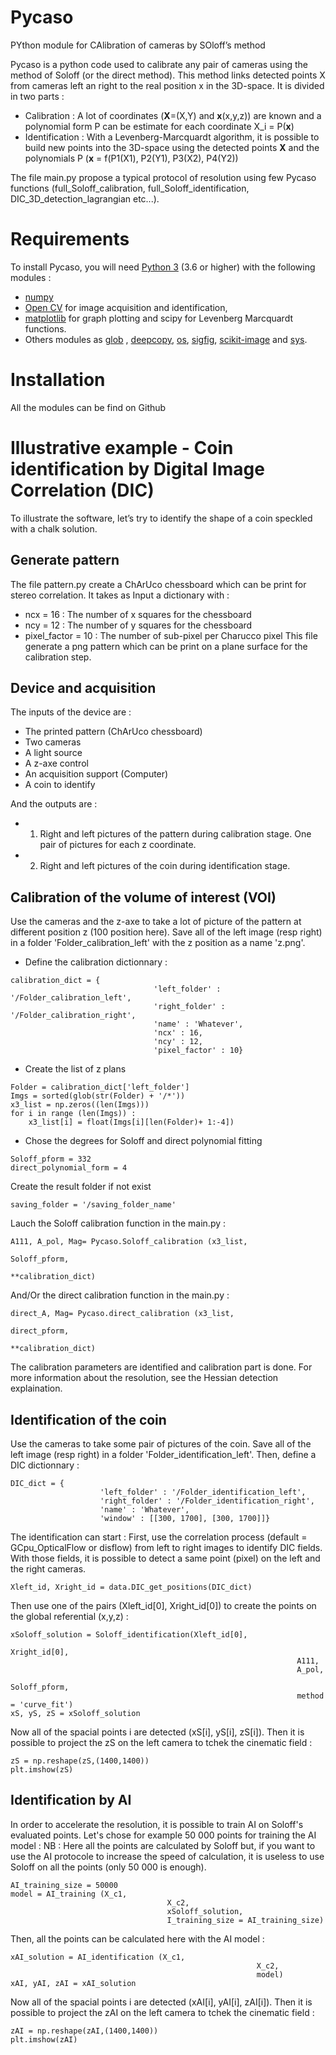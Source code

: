 # Pycaso
PYthon module for CAlibration of cameras by SOloff’s method

Pycaso is a python code used to calibrate any pair of cameras using the method of Soloff (or the direct method). This method links detected points X from cameras left an right to the real position x in the 3D-space. It is divided in two parts :
- Calibration : A lot of coordinates (**X**=(X,Y) and **x**(x,y,z)) are known and a polynomial form P can be estimate for each coordinate X_i = P(**x**)
- Identification : With a Levenberg-Marcquardt algorithm, it is possible to build new points into the 3D-space using the detected points **X** and the polynomials P (**x** = f(P1(X1), P2(Y1), P3(X2), P4(Y2)) 


The file main.py propose a typical protocol of resolution using few Pycaso functions (full_Soloff_calibration, full_Soloff_identification, DIC_3D_detection_lagrangian etc...).

# Requirements
To install Pycaso, you will need [Python 3](https://www.python.org/downloads/) (3.6 or higher) with the following modules :
- [numpy](https://numpy.org/install/)
- [Open CV](https://pypi.org/project/opencv-python/) for image acquisition and identification, 
- [matplotlib](https://matplotlib.org/) for graph plotting and scipy for Levenberg  Marcquardt  functions. 
- Others modules as [glob](https://docs.python.org/3/library/glob.html) , [deepcopy](https://docs.python.org/3/library/copy.html), [os](https://docs.python.org/3/library/os.html), [sigfig](https://pypi.org/project/sigfig/), [scikit-image](https://scikit-image.org/docs/dev/install.html) and [sys](https://docs.python.org/3/library/sys.html). 

# Installation
All the modules can be find on Github

# Illustrative example - Coin identification by Digital Image Correlation (DIC)
To illustrate the software, let’s try to identify the shape of a coin speckled with
a chalk solution.

## Generate pattern
The file pattern.py create a ChArUco chessboard which can be print for stereo
correlation. It takes as Input a dictionary with :
- ncx = 16 : The number of x squares for the chessboard
- ncy = 12 : The number of y squares for the chessboard
- pixel_factor = 10 : The number of sub-pixel per Charucco pixel
This file generate a png pattern which can be print on a plane surface for the calibration step.

## Device and acquisition
The inputs of the device are :
- The printed pattern (ChArUco chessboard)
- Two cameras
- A light source
- A z-axe control
- An acquisition support (Computer)
- A coin to identify

And the outputs are :
- 1) Right and left pictures of the pattern during calibration stage. One pair of
pictures for each z coordinate.
- 2) Right and left pictures of the coin during identification stage.

## Calibration of the volume of interest (VOI)
Use the cameras and the z-axe to take a lot of picture of the pattern at different position z (100 position here).
Save all of the left image (resp right) in a folder 'Folder_calibration_left' with the z position as a name 'z.png'.
- Define the calibration dictionnary :
```
calibration_dict = {
								'left_folder' : '/Folder_calibration_left',
								'right_folder' : '/Folder_calibration_right',
								'name' : 'Whatever',
								'ncx' : 16,
								'ncy' : 12,
								'pixel_factor' : 10}
```
 - Create the list of z plans
```
Folder = calibration_dict['left_folder']
Imgs = sorted(glob(str(Folder) + '/*'))
x3_list = np.zeros((len(Imgs)))
for i in range (len(Imgs)) :
    x3_list[i] = float(Imgs[i][len(Folder)+ 1:-4])
```

- Chose the degrees for Soloff and direct polynomial fitting
```
Soloff_pform = 332
direct_polynomial_form = 4
```
Create the result folder if not exist
```
saving_folder = '/saving_folder_name'
```
Lauch the Soloff calibration function in the main.py :
```
A111, A_pol, Mag= Pycaso.Soloff_calibration (x3_list,
																				Soloff_pform,
																				**calibration_dict)
```
And/Or the direct calibration function in the main.py :
```
direct_A, Mag= Pycaso.direct_calibration (x3_list,
																		direct_pform,
																		**calibration_dict)
```
The calibration parameters are identified and calibration part is done. For more information about the resolution, see the Hessian detection explaination.

## Identification of the coin
Use the cameras to take some pair of pictures of the coin.
Save all of the left image (resp right) in a folder 'Folder_identification_left'. Then, define a DIC dictionnary :
```
DIC_dict = {
					'left_folder' : '/Folder_identification_left',
					'right_folder' : '/Folder_identification_right',
					'name' : 'Whatever',
					'window' : [[300, 1700], [300, 1700]]}
```

The identification can start :
First, use the correlation process (default = GCpu_OpticalFlow or disflow) from left to right images to identify DIC fields. With those fields, it is possible to detect a same point (pixel) on the left and the right cameras.
```
Xleft_id, Xright_id = data.DIC_get_positions(DIC_dict)
```
Then use one of the pairs (Xleft_id[0], Xright_id[0]) to create the points on the global referential (x,y,z) :
```
xSoloff_solution = Soloff_identification(Xleft_id[0],
																Xright_id[0],
																A111, 
																A_pol,
																Soloff_pform,
																method = 'curve_fit')       
xS, yS, zS = xSoloff_solution
```
Now all of the spacial points i are detected (xS[i], yS[i], zS[i]). 
Then it is possible to project the zS on the left camera to tchek the cinematic field :
```
zS = np.reshape(zS,(1400,1400))
plt.imshow(zS)
```

## Identification by AI
In order to accelerate the resolution, it is possible to train AI on Soloff's evaluated points.
Let's chose for example 50 000 points for training the AI model :
NB : Here all the points are calculated by Soloff but, if you want to use the AI protocole to increase the speed of calculation, it is useless to use Soloff on all the points (only 50 000 is enough).
```
AI_training_size = 50000
model = AI_training (X_c1,
								   X_c2,
								   xSoloff_solution,
								   I_training_size = AI_training_size)
```

Then, all the points can be calculated here with the AI model :
```
xAI_solution = AI_identification (X_c1,
													   X_c2,
													   model)
xAI, yAI, zAI = xAI_solution
```
Now all of the spacial points i are detected (xAI[i], yAI[i], zAI[i]). 
Then it is possible to project the zAI on the left camera to tchek the cinematic field :
```
zAI = np.reshape(zAI,(1400,1400))
plt.imshow(zAI)
```
